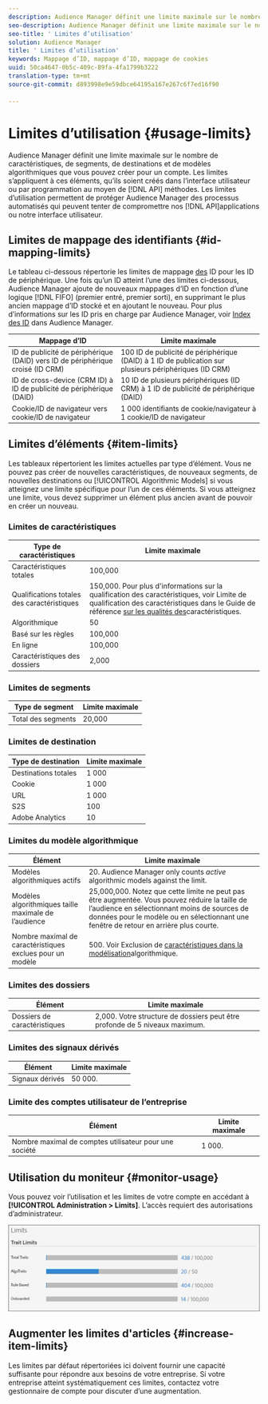 ```yaml
---
description: Audience Manager définit une limite maximale sur le nombre de caractéristiques, de segments, de destinations et de modèles algorithmiques que vous pouvez créer pour un compte. Les limites s’appliquent à ces éléments, qu’ils soient créés dans l’interface utilisateur ou par programmation au moyen de méthodes API. Les limites d’utilisation permettent de protéger Audience Manager des processus automatisés qui peuvent tenter de compromettre nos API ou notre interface utilisateur.
seo-description: Audience Manager définit une limite maximale sur le nombre de caractéristiques, de segments, de destinations et de modèles algorithmiques que vous pouvez créer pour un compte. Les limites s’appliquent à ces éléments, qu’ils soient créés dans l’interface utilisateur ou par programmation au moyen de méthodes API. Les limites d’utilisation permettent de protéger Audience Manager des processus automatisés qui peuvent tenter de compromettre nos API ou notre interface utilisateur.
seo-title: ' Limites d’utilisation'
solution: Audience Manager
title: ' Limites d’utilisation'
keywords: Mappage d’ID, mappage d’ID, mappage de cookies
uuid: 50ca4647-0b5c-409c-89fa-4fa1799b3222
translation-type: tm+mt
source-git-commit: d893998e9e59dbce64195a167e267c6f7ed16f90

---
```



#  Limites d’utilisation {#usage-limits}

Audience Manager définit une limite maximale sur le nombre de caractéristiques, de segments, de destinations et de modèles algorithmiques que vous pouvez créer pour un compte. Les limites s’appliquent à ces éléments, qu’ils soient créés dans l’interface utilisateur ou par programmation au moyen de [!DNL API] méthodes. Les limites d’utilisation permettent de protéger Audience Manager des processus automatisés qui peuvent tenter de compromettre nos [!DNL API]applications ou notre interface utilisateur.

## Limites de mappage des identifiants {#id-mapping-limits}

Le tableau ci-dessous répertorie les limites de mappage [des](../../integration/sending-audience-data/batch-data-transfer-explained/id-sync-http.md) ID pour les ID de périphérique. Une fois qu’un ID atteint l’une des limites ci-dessous, Audience Manager ajoute de nouveaux mappages d’ID en fonction d’une logique [!DNL FIFO] (premier entré, premier sorti), en supprimant le plus ancien mappage d’ID stocké et en ajoutant le nouveau. Pour plus d’informations sur les ID pris en charge par Audience Manager, voir [Index des ID](../../reference/ids-in-aam.md) dans Audience Manager.

| Mappage d’ID | Limite maximale |
|-----------|-------------- |
| ID de publicité de périphérique (DAID) vers ID de périphérique croisé (ID CRM) | 100 ID de publicité de périphérique (DAID) à 1 ID de publication sur plusieurs périphériques (ID CRM) |
| ID de cross-device (CRM ID) à ID de publicité de périphérique (DAID) | 10 ID de plusieurs périphériques (ID CRM) à 1 ID de publicité de périphérique (DAID) |
| Cookie/ID de navigateur vers cookie/ID de navigateur | 1 000 identifiants de cookie/navigateur à 1 cookie/ID de navigateur |

## Limites d’éléments {#item-limits}

Les tableaux répertorient les limites actuelles par type d’élément. Vous ne pouvez pas créer de nouvelles caractéristiques, de nouveaux segments, de nouvelles destinations ou [!UICONTROL Algorithmic Models] si vous atteignez une limite spécifique pour l’un de ces éléments. Si vous atteignez une limite, vous devez supprimer un élément plus ancien avant de pouvoir en créer un nouveau.

### Limites de caractéristiques

| Type de caractéristiques | Limite maximale |
| -------------------------- | ------------------------------------- |
| Caractéristiques totales | 100,000 |
| Qualifications totales des caractéristiques | 150,000. Pour plus d'informations sur la qualification des caractéristiques, voir Limite de qualification des caractéristiques dans le Guide de référence [sur les qualités des](/help/using/features/traits/trait-qualification-reference.md#trait-qualification-limit)caractéristiques. |
| Algorithmique | 50 |
| Basé sur les règles | 100,000 |
| En ligne | 100,000 |
|  Caractéristiques des dossiers | 2,000 |

### Limites de segments

| Type de segment | Limite maximale |
| -------------- | ------------- |
| Total des segments | 20,000 |

### Limites de destination

| Type de destination | Limite maximale |
| ------------------ | ------------- |
| Destinations totales | 1 000 |
| Cookie | 1 000 |
| URL | 1 000 |
| S2S | 100 |
| Adobe Analytics | 10 |

### Limites du modèle algorithmique

| Élément | Limite maximale |
| -------- | ----- |
| Modèles algorithmiques actifs | 20. Audience Manager only counts *active* algorithmic models against the limit. |
| Modèles algorithmiques taille maximale de l’audience | 25,000,000.  Notez que cette limite ne peut pas être augmentée. Vous pouvez réduire la taille de l’audience en sélectionnant moins de sources de données pour le modèle ou en sélectionnant une fenêtre de retour en arrière plus courte. |
| Nombre maximal de caractéristiques exclues pour un modèle | 500. Voir Exclusion de [caractéristiques dans la modélisation](/help/using/features/algorithmic-models/trait-exclusion-algo-models.md)algorithmique. |

### Limites des dossiers

| Élément | Limite maximale |
| ------------- | ------------------ |
| Dossiers de caractéristiques | 2,000.  Votre structure de dossiers peut être profonde de 5 niveaux maximum. |

### Limites des signaux dérivés

| Élément | Limite maximale |
| --------------- | ------------- |
|  Signaux dérivés | 50 000. |

### Limite des comptes utilisateur de l’entreprise

| Élément | Limite maximale |
| ----------- | ------------- |
| Nombre maximal de comptes utilisateur pour une société | 1 000. |

## Utilisation du moniteur {#monitor-usage}

Vous pouvez voir l’utilisation et les limites de votre compte en accédant à **[!UICONTROL Administration > Limits]**. L’accès requiert des autorisations d’administrateur.

![image limite l'utilisation](assets/usage-limits.png)

## Augmenter les limites d'articles {#increase-item-limits}

Les limites par défaut répertoriées ici doivent fournir une capacité suffisante pour répondre aux besoins de votre entreprise. Si votre entreprise atteint systématiquement ces limites, contactez votre gestionnaire de compte pour discuter d’une augmentation.
